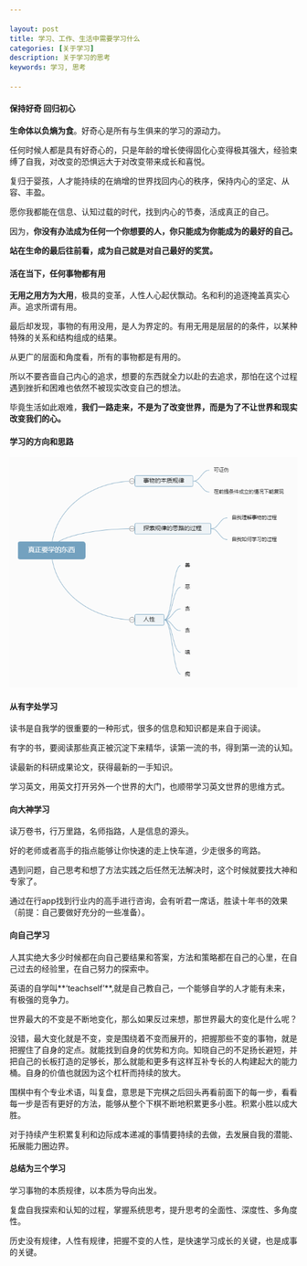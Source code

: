 ```yaml
---

layout: post
title: 学习、工作、生活中需要学习什么
categories: [关于学习]
description: 关于学习的思考
keywords: 学习, 思考

---
```


#### 保持好奇 回归初心
 
 **生命体以负熵为食**。好奇心是所有与生俱来的学习的源动力。

 任何时候人都是具有好奇心的，只是年龄的增长使得固化心变得极其强大，经验束缚了自我，对改变的恐惧远大于对改变带来成长和喜悦。

 复归于婴孩，人才能持续的在熵增的世界找回内心的秩序，保持内心的坚定、从容、丰盈。

愿你我都能在信息、认知过载的时代，找到内心的节奏，活成真正的自己。

因为，**你没有办法成为任何一个你想要的人，你只能成为你能成为的最好的自己。**

**站在生命的最后往前看，成为自己就是对自己最好的奖赏。**


#### 活在当下，任何事物都有用

**无用之用方为大用**，极具的变革，人性人心起伏飘动。名和利的追逐掩盖真实心声。追求所谓有用。

最后却发现，事物的有用没用，是人为界定的。有用无用是层层的的条件，以某种特殊的关系和结构组成的结果。

从更广的层面和角度看，所有的事物都是有用的。

所以不要吝啬自己内心的追求，想要的东西就全力以赴的去追求，那怕在这个过程遇到挫折和困难也依然不被现实改变自己的想法。

毕竟生活如此艰难，**我们一路走来，不是为了改变世界，而是为了不让世界和现实改变我们的心。**


#### 学习的方向和思路
![](/images/about-me/真正要学的东西.png)

#### 从有字处学习

读书是自我学的很重要的一种形式，很多的信息和知识都是来自于阅读。

有字的书，要阅读那些真正被沉淀下来精华，读第一流的书，得到第一流的认知。

读最新的科研成果论文，获得最新的一手知识。

学习英文，用英文打开另外一个世界的大门，也顺带学习英文世界的思维方式。

#### 向大神学习

读万卷书，行万里路，名师指路，人是信息的源头。

好的老师或者高手的指点能够让你快速的走上快车道，少走很多的弯路。

遇到问题，自己思考和想了方法实践之后任然无法解决时，这个时候就要找大神和专家了。

通过在行app找到行业内的高手进行咨询，会有听君一席话，胜读十年书的效果（前提：自己要做好充分的一些准备）。


#### 向自己学习

人其实绝大多少时候都在向自己要结果和答案，方法和策略都在自己的心里，在自己过去的经验里，在自己努力的探索中。

英语的自学叫**‘teachself’**,就是自己教自己，一个能够自学的人才能有未来，有极强的竞争力。

世界最大的不变是不断地变化，那么如果反过来想，那世界最大的变化是什么呢？

没错，最大变化就是不变，变是围绕着不变而展开的，把握那些不变的事物，就是把握住了自身的定点。就能找到自身的优势和方向。知晓自己的不足扬长避短，并把自己的长板打造的足够长，那么就能和更多有这样互补专长的人构建起大的能力桶。自身的价值也就因为这个杠杆而持续的放大。

围棋中有个专业术语，叫复盘，意思是下完棋之后回头再看前面下的每一步，看看每一步是否有更好的方法，能够从整个下棋不断地积累更多小胜。积累小胜以成大胜。

对于持续产生积累复利和边际成本递减的事情要持续的去做，去发展自我的潜能、拓展能力圈边界。

#### 总结为三个学习

学习事物的本质规律，以本质为导向出发。

复盘自我探索和认知的过程，掌握系统思考，提升思考的全面性、深度性、多角度性。

历史没有规律，人性有规律，把握不变的人性，是快速学习成长的关键，也是成事的关键。